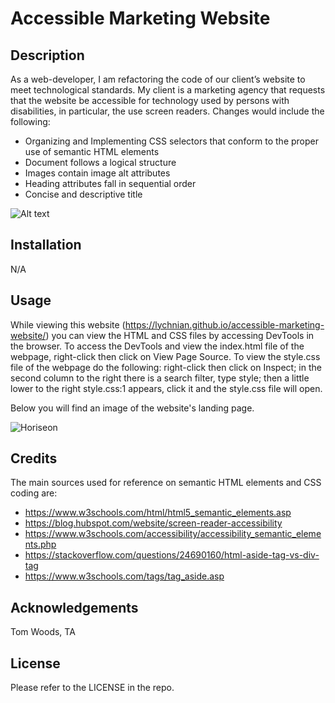 # Accessible Marketing Website


## Description
As a web-developer, I am refactoring the code of our client’s website to meet technological standards. My client is a marketing agency that requests that the website be accessible for technology used by persons with disabilities, in particular, the use  screen readers. Changes would include the following: 
- Organizing and Implementing CSS selectors that conform to the proper use of  semantic HTML elements
- Document follows a logical structure
- Images contain image alt attributes
- Heading attributes fall in sequential order
- Concise and descriptive title

![Alt text](https://github.com/Lychnian/accessible-marketing-website/assets/140586279/abd2493f-3cf0-4ae2-b12e-59e232f4ff76)

## Installation

N/A


## Usage

While viewing this website (https://lychnian.github.io/accessible-marketing-website/) you can view the HTML and CSS files by accessing DevTools in the browser. To access the DevTools and view the index.html file of the webpage, right-click then click on View Page Source. To view the style.css file of the webpage do the following: right-click then click on Inspect; in the second column to the right there is a search filter, type style; then a little lower to the right style.css:1 appears, click it and the style.css file will open. 

Below you will find an image of the website's landing page.

![Horiseon](https://github.com/Lychnian/accessible-marketing-website/assets/140586279/149c8b74-abf4-433a-a84b-67b2672f0724)

## Credits

The main sources used for reference on semantic HTML elements and CSS coding are:
- https://www.w3schools.com/html/html5_semantic_elements.asp
- https://blog.hubspot.com/website/screen-reader-accessibility
- https://www.w3schools.com/accessibility/accessibility_semantic_elements.php
- https://stackoverflow.com/questions/24690160/html-aside-tag-vs-div-tag
- https://www.w3schools.com/tags/tag_aside.asp


## Acknowledgements

Tom Woods, TA


## License

Please refer to the LICENSE in the repo.


